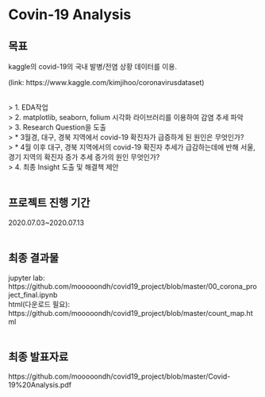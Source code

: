 <h1>Covin-19 Analysis</h1>
<h2>목표</h2>
kaggle의 covid-19의 국내 발병/전염 상황 데이터를 이용.</br>
<p>(link: https://www.kaggle.com/kimjihoo/coronavirusdataset)</p></br>
> 1. EDA작업</br>
> 2. matplotlib, seaborn, folium 시각화 라이브러리를 이용하여 감염 추세 파악</br>
> 3. Research Question을 도출</br>
> * 3월경, 대구, 경북 지역에서 covid-19 확진자가 급증하게 된 원인은 무엇인가?</br>
> * 4월 이후 대구, 경북 지역에서의 covid-19 확진자 추세가 급감하는데에 반해 서울, 경기 지역의 확진자 증가 추세 증가의 원인 무엇인가?</br>
> 4. 최종 Insight 도출 및 해결책 제안</br>
</br>
<h2>프로젝트 진행 기간</h2>
2020.07.03~2020.07.13</br>
</br>
<h2>최종 결과물</h2>
jupyter lab: https://github.com/mooooondh/covid19_project/blob/master/00_corona_project_final.ipynb</br>
html(다운로드 필요): https://github.com/mooooondh/covid19_project/blob/master/count_map.html</br>
</br>
<h2>최종 발표자료</h2>
https://github.com/mooooondh/covid19_project/blob/master/Covid-19%20Analysis.pdf</br>
